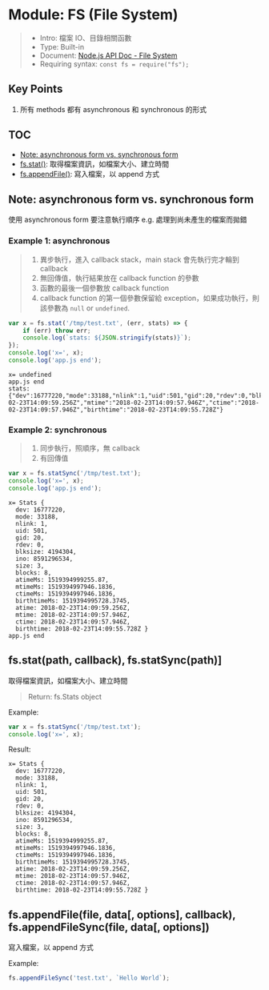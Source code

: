 # Module: FS (File System)

> * Intro: 檔案 IO、目錄相關函數
> * Type: Built-in
> * Document: [Node.js API Doc - File System](https://nodejs.org/dist/latest-v8.x/docs/api/fs.html)
> * Requiring syntax: `const fs = require("fs");`

## Key Points
1. 所有 methods 都有 asynchronous 和 synchronous 的形式


## TOC
* [Note: asynchronous form vs. synchronous form](#async-vs-sync-form)
* [fs.stat()](#stat): 取得檔案資訊，如檔案大小、建立時間
* [fs.appendFile()](#appendfile): 寫入檔案，以 append 方式


<a name="async-vs-sync-form"></a>

## Note: asynchronous form vs. synchronous form

使用 asynchronous form 要注意執行順序 e.g. 處理到尚未產生的檔案而拋錯

### Example 1: asynchronous

> 1. 異步執行，進入 callback stack，main stack 會先執行完才輪到 callback
> 1. 無回傳值，執行結果放在 callback function 的參數
> 1. 函數的最後一個參數放 callback function
> 1. callback function 的第一個參數保留給 exception，如果成功執行，則該參數為 `null` or `undefined`.

````js
var x = fs.stat('/tmp/test.txt', (err, stats) => {
    if (err) throw err;
    console.log(`stats: ${JSON.stringify(stats)}`);
});
console.log('x=', x);
console.log('app.js end');
````
````
x= undefined
app.js end
stats: {"dev":16777220,"mode":33188,"nlink":1,"uid":501,"gid":20,"rdev":0,"blksize":4194304,"ino":8591296534,"size":3,"blocks":8,"atimeMs":1519394999255.87,"mtimeMs":1519394997946.1836,"ctimeMs":1519394997946.1836,"birthtimeMs":1519394995728.3745,"atime":"2018-02-23T14:09:59.256Z","mtime":"2018-02-23T14:09:57.946Z","ctime":"2018-02-23T14:09:57.946Z","birthtime":"2018-02-23T14:09:55.728Z"}
````

### Example 2: synchronous

> 1. 同步執行，照順序，無 callback
> 1. 有回傳值

````js
var x = fs.statSync('/tmp/test.txt');
console.log('x=', x);
console.log('app.js end');
````
````
x= Stats {
  dev: 16777220,
  mode: 33188,
  nlink: 1,
  uid: 501,
  gid: 20,
  rdev: 0,
  blksize: 4194304,
  ino: 8591296534,
  size: 3,
  blocks: 8,
  atimeMs: 1519394999255.87,
  mtimeMs: 1519394997946.1836,
  ctimeMs: 1519394997946.1836,
  birthtimeMs: 1519394995728.3745,
  atime: 2018-02-23T14:09:59.256Z,
  mtime: 2018-02-23T14:09:57.946Z,
  ctime: 2018-02-23T14:09:57.946Z,
  birthtime: 2018-02-23T14:09:55.728Z }
app.js end
````


<a name="stat"></a>

## fs.stat(path, callback), fs.statSync(path)]

取得檔案資訊，如檔案大小、建立時間

> Return: fs.Stats object

Example:
````js
var x = fs.statSync('/tmp/test.txt');
console.log('x=', x);
````

Result:
````
x= Stats {
  dev: 16777220,
  mode: 33188,
  nlink: 1,
  uid: 501,
  gid: 20,
  rdev: 0,
  blksize: 4194304,
  ino: 8591296534,
  size: 3,
  blocks: 8,
  atimeMs: 1519394999255.87,
  mtimeMs: 1519394997946.1836,
  ctimeMs: 1519394997946.1836,
  birthtimeMs: 1519394995728.3745,
  atime: 2018-02-23T14:09:59.256Z,
  mtime: 2018-02-23T14:09:57.946Z,
  ctime: 2018-02-23T14:09:57.946Z,
  birthtime: 2018-02-23T14:09:55.728Z }
````

<a name="appendfile"></a>

## fs.appendFile(file, data[, options], callback), fs.appendFileSync(file, data[, options])

寫入檔案，以 append 方式

Example:
````js
fs.appendFileSync('test.txt', `Hello World`);
````
